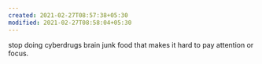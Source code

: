 ```yaml
---
created: 2021-02-27T08:57:38+05:30
modified: 2021-02-27T08:58:04+05:30
---
```


stop doing cyberdrugs brain junk food that makes it hard to pay attention or focus.